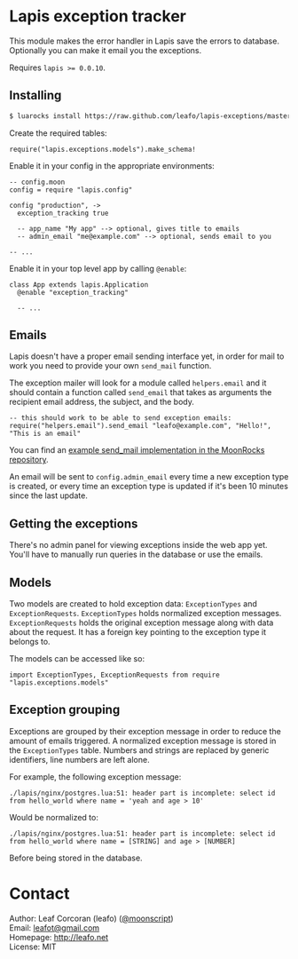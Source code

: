 
# Lapis exception tracker

This module makes the error handler in Lapis save the errors to database.
Optionally you can make it email you the exceptions.

Requires `lapis >= 0.0.10`.

## Installing

```bash
$ luarocks install https://raw.github.com/leafo/lapis-exceptions/master/lapis-exceptions-dev-1.rockspec
```

Create the required tables:

```moonscript
require("lapis.exceptions.models").make_schema!
```

Enable it in your config in the appropriate environments:

```moon
-- config.moon
config = require "lapis.config"

config "production", ->
  exception_tracking true

  -- app_name "My app" --> optional, gives title to emails
  -- admin_email "me@example.com" --> optional, sends email to you

-- ...
```

Enable it in your top level app by calling `@enable`:

```moon
class App extends lapis.Application
  @enable "exception_tracking"

  -- ...
```

## Emails

Lapis doesn't have a proper email sending interface yet, in order for mail to
work you need to provide your own `send_mail` function.

The exception mailer will look for a module called `helpers.email` and it
should contain a function called `send_email` that takes as arguments the
recipient email address, the subject, and the body.

```
-- this should work to be able to send exception emails:
require("helpers.email").send_email "leafo@example.com", "Hello!", "This is an email"
```

You can find an [example send_mail implementation in the MoonRocks
repository](https://github.com/leafo/moonrocks-site/blob/master/helpers/email.moon).

An email will be sent to `config.admin_email` every time a new exception type
is created, or every time an exception type is updated if it's been 10 minutes
since the last update.

## Getting the exceptions

There's no admin panel for viewing exceptions inside the web app yet. You'll
have to manually run queries in the database or use the emails.

## Models

Two models are created to hold exception data: `ExceptionTypes` and
`ExceptionRequests`. `ExceptionTypes` holds normalized exception messages.
`ExceptionRequests` holds the original exception message along with data about
the request. It has a foreign key pointing to the exception type it belongs to.


The models can be accessed like so:

```moonscript
import ExceptionTypes, ExceptionRequests from require "lapis.exceptions.models"
```

## Exception grouping

Exceptions are grouped by their exception message in order to reduce the amount
of emails triggered. A normalized exception message is stored in the
`ExceptionTypes` table. Numbers and strings are replaced by generic identifiers,
line numbers are left alone.

For example, the following exception message:

    ./lapis/nginx/postgres.lua:51: header part is incomplete: select id from hello_world where name = 'yeah and age > 10'

Would be normalized to:

    ./lapis/nginx/postgres.lua:51: header part is incomplete: select id from hello_world where name = [STRING] and age > [NUMBER]

Before being stored in the database.

# Contact

Author: Leaf Corcoran (leafo) ([@moonscript](http://twitter.com/moonscript))  
Email: leafot@gmail.com  
Homepage: <http://leafo.net>  
License: MIT

